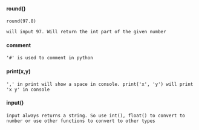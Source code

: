 #### round()
```
round(97.8)

will input 97. Will return the int part of the given number
```
#### comment
```
'#' is used to comment in python
```
#### print(x,y)
```
',' in print will show a space in console. print('x', 'y') will print 'x y' in console
```
#### input()
```
input always returns a string. So use int(), float() to convert to number or use other functions to convert to other types
```
